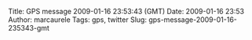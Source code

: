Title: GPS message 2009-01-16 23:53:43 (GMT)
Date: 2009-01-16 23:53
Author: marcaurele
Tags: gps, twitter
Slug: gps-message-2009-01-16-235343-gmt

<div id="gmap_20090116_155343" class="gmap"></div><script type="text/javascript">var gmap_20090116_155343={latitude:-40.9563,longitude:173.059,date:"2009-01-16 23:53:43 GMT",message:"Lunch break on the 2nd day of sea kayaking in abel tasman park. Dolphins, seals, rays, so beautiful!"};</script><script type="text/javascript" src="http://maps.google.com/maps?file=api&v=2&key=ABQIAAAAQAIOvERX26PIpIrh8sl_gRTtWEQBmOtJcMt1yzdnv7RWxqz1XxS_KYfmkM8Ye2Ypnzn4_F4H1HTKLQ"></script><script type="text/javascript" src="/sites/shakeyourlife.com/themes/syl_1_0/js/syl_googlemaps.js"></script></div>
